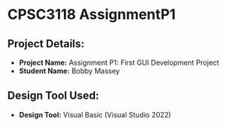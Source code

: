 # CPSC3118 AssignmentP1

## Project Details:
- **Project Name:** Assignment P1: First GUI Development Project
- **Student Name:** Bobby Massey

## Design Tool Used:
- **Design Tool:** Visual Basic (Visual Studio 2022)
